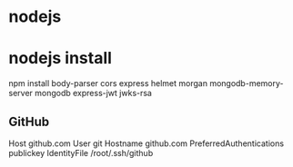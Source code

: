 # nodejs



# nodejs install
npm install body-parser cors express helmet morgan mongodb-memory-server mongodb express-jwt jwks-rsa


## GitHub


Host github.com
        User git
        Hostname github.com
        PreferredAuthentications publickey
        IdentityFile /root/.ssh/github